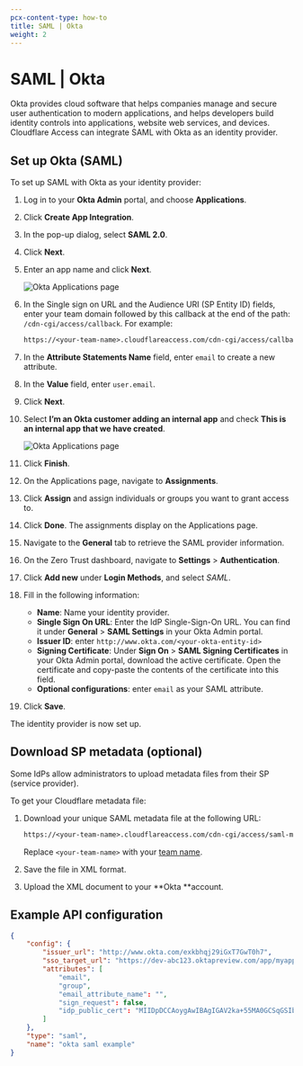 ```yaml
---
pcx-content-type: how-to
title: SAML | Okta
weight: 2
---
```


# SAML | Okta

Okta provides cloud software that helps companies manage and secure user authentication to modern applications, and helps developers build identity controls into applications, website web services, and devices. Cloudflare Access can integrate SAML with Okta as an identity provider.

## Set up Okta (SAML)

To set up SAML with Okta as your identity provider:

1.  Log in to your **Okta Admin** portal, and choose **Applications**.

2.  Click **Create App Integration**.

3.  In the pop-up dialog, select **SAML 2.0**.

4.  Click **Next**.

5.  Enter an app name and click **Next**.

    ![Okta Applications page](/cloudflare-one/static/documentation/identity/saml-okta/saml-okta-1.png)

6.  In the Single sign on URL and the Audience URI (SP Entity ID) fields, enter your team domain followed by this callback at the end of the path: `/cdn-cgi/access/callback`. For example:

    ```txt
    https://<your-team-name>.cloudflareaccess.com/cdn-cgi/access/callback
    ```

7.  In the **Attribute Statements Name** field, enter `email` to create a new attribute.

8.  In the **Value** field, enter `user.email`.

9.  Click **Next**.

10. Select **I’m an Okta customer adding an internal app** and check **This is an internal app that we have created**.

    ![Okta Applications page](/cloudflare-one/static/documentation/identity/saml-okta/saml-okta-2.png)

11. Click **Finish**.

12. On the Applications page, navigate to **Assignments**.

13. Click **Assign** and assign individuals or groups you want to grant access to.

14. Click **Done**. The assignments display on the Applications page.

15. Navigate to the **General** tab to retrieve the SAML provider information.

16. On the Zero Trust dashboard, navigate to **Settings** > **Authentication**.

17. Click **Add new** under **Login Methods**, and select *SAML*.

18. Fill in the following information:
    *   **Name**: Name your identity provider.
    *   **Single Sign On URL**: Enter the IdP Single-Sign-On URL. You can find it under **General** > **SAML Settings** in your Okta Admin portal.
    *   **Issuer ID**: enter `http://www.okta.com/<your-okta-entity-id>`
    *   **Signing Certificate**: Under **Sign On** > **SAML Signing Certificates** in your Okta Admin portal, download the active certificate. Open the certificate and copy-paste the contents of the certificate into this field.
    *   **Optional configurations**: enter `email` as your SAML attribute.

19. Click **Save**.

The identity provider is now set up.

## Download SP metadata (optional)

Some IdPs allow administrators to upload metadata files from their SP (service provider).

To get your Cloudflare metadata file:

1.  Download your unique SAML metadata file at the following URL:

    ```txt
    https://<your-team-name>.cloudflareaccess.com/cdn-cgi/access/saml-metadata
    ```

    Replace `<your-team-name>`  with your [team name](/cloudflare-one/glossary/#team-name).

2.  Save the file in XML format.

3.  Upload the XML document to your \*\*Okta \*\*account.

## Example API configuration

```json
{
    "config": {
        "issuer_url": "http://www.okta.com/exkbhqj29iGxT7GwT0h7",
        "sso_target_url": "https://dev-abc123.oktapreview.com/app/myapp/exkbhqj29iGxT7GwT0h7/sso/saml",
        "attributes": [
            "email",
            "group",
            "email_attribute_name": "",
            "sign_request": false,
            "idp_public_cert": "MIIDpDCCAoygAwIBAgIGAV2ka+55MA0GCSqGSIb3DQEBCwUAMIGSMQswCQYDVQQGEwJVUzETMBEG\nA1UEC.....GF/Q2/MHadws97cZg\nuTnQyuOqPuHbnN83d/2l1NSYKCbHt24o"
        ]
    },
    "type": "saml",
    "name": "okta saml example"
}
```
